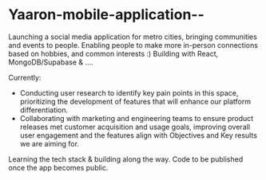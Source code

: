# Yaaron-mobile-application--
Launching a social media application for metro cities, bringing communities and events to people. Enabling people to make more in-person connections based on hobbies, and common interests :)
Building with React, MongoDB/Supabase & ....

Currently: 
- Conducting user research to identify key pain points in this space, prioritizing the development of features that will enhance our platform differentiation.
- Collaborating with marketing and engineering teams to ensure product releases met customer acquisition and usage goals, improving overall user engagement and the features align with Objectives and Key results we are aiming for.

Learning the tech stack & building along the way. Code to be published once the app becomes public.
